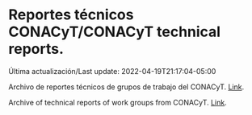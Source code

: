 # Reportes técnicos CONACyT/CONACyT technical reports.

Última actualización/Last update: 2022-04-19T21:17:04-05:00

Archivo de reportes técnicos de grupos de trabajo del CONACyT. [Link](https://salud.conacyt.mx/coronavirus/investigacion/productos/).

Archive of technical reports of work groups from CONACyT. [Link](https://salud.conacyt.mx/coronavirus/investigacion/productos/).
